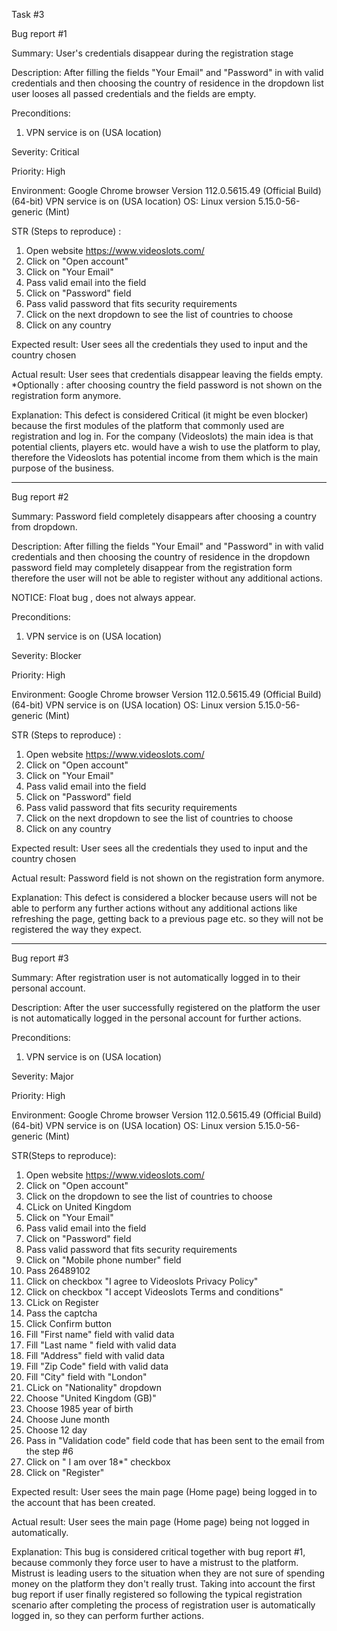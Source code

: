 Task #3

Bug report #1

Summary:
User's credentials disappear during the registration stage

Description:
After filling the fields "Your Email" and "Password" in with valid credentials and then
choosing the country of residence in the dropdown list user looses all passed credentials
and the fields are empty.

Preconditions:
1. VPN service is on (USA location)

Severity:
Critical

Priority:
High

Environment:
Google Chrome browser Version 112.0.5615.49 (Official Build) (64-bit)
VPN service is on (USA location)
OS: Linux version 5.15.0-56-generic (Mint)

STR (Steps to reproduce) :
1. Open website https://www.videoslots.com/
2. Click on "Open account"
3. Click on "Your Email"
4. Pass valid email into the field
5. Click on "Password" field
6. Pass valid password that fits security requirements
7. Click on the next dropdown to see the list of countries to choose
8. Click on any country

Expected result:
User sees all the credentials they used to input and the country chosen

Actual result:
User sees that credentials disappear leaving the fields empty.
*Optionally : after choosing country the field password is not shown on the 
registration form anymore.

Explanation:
This defect is considered Critical (it might be even blocker) because the first modules of the platform that commonly
used are registration and log in. For the company (Videoslots) the main idea is that potential clients, players etc.
would have a wish to use the platform to play, therefore the Videoslots has potential income from them which is the main
purpose of the business.

________________________________________________________________________________________________________________________

Bug report #2

Summary:
Password field completely disappears after choosing a country from dropdown.

Description:
After filling the fields "Your Email" and "Password" in with valid credentials and then
choosing the country of residence in the dropdown password field may completely disappear from the registration form
therefore the user will not be able to register without any additional actions.

NOTICE: Float bug , does not always appear. 

Preconditions:
1. VPN service is on (USA location)

Severity:
Blocker

Priority:
High

Environment:
Google Chrome browser Version 112.0.5615.49 (Official Build) (64-bit)
VPN service is on (USA location)
OS: Linux version 5.15.0-56-generic (Mint)

STR (Steps to reproduce) :
1. Open website https://www.videoslots.com/
2. Click on "Open account"
3. Click on "Your Email"
4. Pass valid email into the field
5. Click on "Password" field
6. Pass valid password that fits security requirements
7. Click on the next dropdown to see the list of countries to choose
8. Click on any country

Expected result:
User sees all the credentials they used to input and the country chosen

Actual result:
Password field is not shown on the
registration form anymore.

Explanation:
This defect is considered a blocker because users will not be able to perform any further actions without any additional
actions like refreshing the page, getting back to a previous page etc. so they will not be registered 
the way they expect.

________________________________________________________________________________________________________________________
Bug report #3

Summary:
After registration user is not automatically logged in to their personal account.

Description:
After the user successfully registered on the platform the user is not automatically logged
in the personal account for further actions.

Preconditions:
1. VPN service is on (USA location)

Severity:
Major

Priority:
High

Environment:
Google Chrome browser Version 112.0.5615.49 (Official Build) (64-bit)
VPN service is on (USA location)
OS: Linux version 5.15.0-56-generic (Mint)

STR(Steps to reproduce):
1. Open website https://www.videoslots.com/
2. Click on "Open account"
3. Click on the dropdown to see the list of countries to choose
4. CLick on United Kingdom
5. Click on "Your Email"
6. Pass valid email into the field
7. Click on "Password" field
8. Pass valid password that fits security requirements
9. Click on "Mobile phone number" field
10. Pass 26489102
11. Click on checkbox "I agree to Videoslots Privacy Policy"
12. Click on checkbox "I accept Videoslots Terms and conditions"
13. CLick on Register
14. Pass the captcha
15. Click Confirm button
16. Fill "First name" field with valid data
17. Fill "Last name " field with valid data
18. Fill "Address" field with valid data
19. Fill "Zip Code" field with valid data
20. Fill "City" field with "London"
21. CLick on "Nationality" dropdown
22. Choose "United Kingdom (GB)"
23. Choose 1985 year of birth
24. Choose June month 
25. Choose 12 day
26. Pass in "Validation code" field code that has been sent to the email from the step #6
27. Click on " I am over 18*" checkbox
28. Click on "Register"

Expected result:
User sees the main page (Home page) being logged in to the account that has been created.

Actual result:
User sees the main page (Home page) being not logged in automatically.

Explanation:
This bug is considered critical together with bug report #1, because commonly they force user to have a mistrust to
the platform. Mistrust is leading users to the situation when they are not sure of spending money on the platform 
they don't really trust.
Taking into account the first bug report if user finally registered so following the typical registration scenario
after completing the process of registration user is automatically logged in, so they can perform further actions. 







